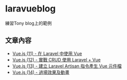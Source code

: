 # laravueblog
練習Tony blog上的範例

## 文章內容
- [Vue.js (11) - 在 Laravel 中使用 Vue](http://blog.tonycube.com/2017/06/vuejs11-laravel-vue.html)
- [Vue.js (12) - 實戰 CRUD 使用 Laravel + Vue](http://blog.tonycube.com/2017/06/vuejs-12-crud-laravel-vue.html)
- [Vue.js (13) - 建立 Laravel Artisan 指令產生 Vue 元件檔](http://blog.tonycube.com/2017/06/vuejs-13-laravel-artisan-vue.html)
- [Vue.js (14) - 過場效果及動畫](http://blog.tonycube.com/2017/06/vuejs-14-transition-animation.html)

